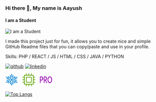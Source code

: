 ### Hi there 👋, My name is Aayush
#### I am a Student
![I am a Student]([https://github.com/aayushsthaa/aayushsthaa/blob/main/Aayush%20Shrestha.png](https://github.com/aayushsthaa/aayushsthaa/blob/2b0efbced3e99cad058b13c442503461ae2b7d7a/Aayush%20Shrestha.png))

I made this project just for fun, it allows you to create nice and simple GitHub Readme files that you can copy/paste and use in your profile.

Skills: PHP / REACT / JS / HTML / CSS / JAVA / PYTHON 



[<img src='https://cdn.jsdelivr.net/npm/simple-icons@3.0.1/icons/github.svg' alt='github' height='40'>](https://github.com/aayushsthaa)  [<img src='https://cdn.jsdelivr.net/npm/simple-icons@3.0.1/icons/linkedin.svg' alt='linkedin' height='40'>](https://www.linkedin.com/in/aayushshrestha10/)  

<a href='https://archiveprogram.github.com/'><img src='https://raw.githubusercontent.com/acervenky/animated-github-badges/master/assets/acbadge.gif' width='40' height='40'></a> <a href='https://docs.github.com/en/developers'><img src='https://raw.githubusercontent.com/acervenky/animated-github-badges/master/assets/devbadge.gif' width='40' height='40'></a> <a href='https://github.com/pricing'><img src='https://raw.githubusercontent.com/acervenky/animated-github-badges/master/assets/pro.gif' width='40' height='40'></a> 

[![Top Langs](https://github-readme-stats.vercel.app/api/top-langs/?username=aayushsthaa)](https://github.com/anuraghazra/github-readme-stats)

